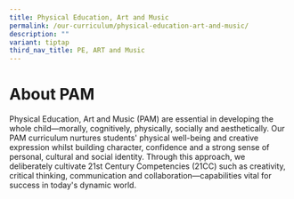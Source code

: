 ```yaml
---
title: Physical Education, Art and Music
permalink: /our-curriculum/physical-education-art-and-music/
description: ""
variant: tiptap
third_nav_title: PE, ART and Music
---
```

<h1>About PAM</h1>
<p>Physical Education, Art and Music (PAM) are essential in developing the
whole child—morally, cognitively, physically, socially and aesthetically.
Our PAM curriculum nurtures students' physical well-being and creative
expression whilst building character, confidence and a strong sense of
personal, cultural and social identity. Through this approach, we deliberately
cultivate 21st Century Competencies (21CC) such as creativity, critical
thinking, communication and collaboration—capabilities vital for success
in today's dynamic world.</p>
<p></p>